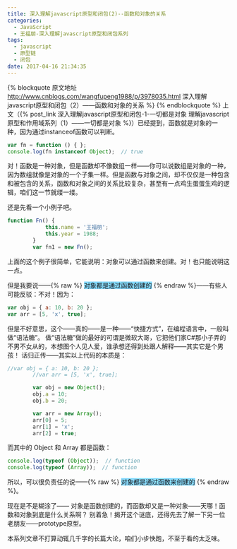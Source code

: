 ```yaml
---
title: 深入理解javascript原型和闭包(2)--函数和对象的关系
categories:
  - JavaScript
  - 王福朋-深入理解javascript原型和闭包系列
tags:
  - javascript
  - 原型链
  - 闭包
date: 2017-04-16 21:34:35
---
```

{% blockquote 原文地址 http://www.cnblogs.com/wangfupeng1988/p/3978035.html 深入理解javascript原型和闭包（2）——函数和对象的关系 %}
{% endblockquote %}
上文（{% post_link 深入理解javascript原型和闭包-1-一切都是对象 理解javascript原型和作用域系列（1）——一切都是对象 %}）已经提到，函数就是对象的一种，因为通过instanceof函数可以判断。
```javascript
var fn = function () { };
console.log(fn instanceof Object);  // true
```
对！函数是一种对象，但是函数却不像数组一样——你可以说数组是对象的一种，因为数组就像是对象的一个子集一样。但是函数与对象之间，却不仅仅是一种包含和被包含的关系，函数和对象之间的关系比较复杂，甚至有一点鸡生蛋蛋生鸡的逻辑，咱们这一节就缕一缕。

还是先看一个小例子吧。
```javascript
function Fn() {
            this.name = '王福朋';
            this.year = 1988;
        }
        var fn1 = new Fn();
 ```
 上面的这个例子很简单，它能说明：对象可以通过函数来创建。对！也只能说明这一点。

 但是我要说——{% raw %}
            <span style="background-color: #87daff;">对象都是通过函数创建的</span>
        {% endraw %}——有些人可能反驳：不对！因为：
```javascript
var obj = { a: 10, b: 20 };
var arr = [5, 'x', true];
```
但是不好意思，这个——真的——是一种——“快捷方式”，在编程语言中，一般叫做“语法糖”。
做“语法糖”做的最好的可谓是微软大哥，它把他们家C#那小子弄的不男不女从的，本想图个人见人爱，谁承想还得到处跟人解释——其实它是个男孩！
话归正传——其实以上代码的本质是：
```javascript
//var obj = { a: 10, b: 20 };
        //var arr = [5, 'x', true];

        var obj = new Object();
        obj.a = 10;
        obj.b = 20;

        var arr = new Array();
        arr[0] = 5;
        arr[1] = 'x';
        arr[2] = true;
```
而其中的 Object 和 Array 都是函数：
```javascript
console.log(typeof (Object));  // function
console.log(typeof (Array));  // function
```
所以，可以很负责任的说——{% raw %}
                         <span style="background-color: #87daff;">对象都是通过函数来创建的</span>
                     {% endraw %}。
<!-- more -->

现在是不是糊涂了—— 对象是函数创建的，而函数却又是一种对象——天哪！函数和对象到底是什么关系啊？
别着急！揭开这个谜底，还得先去了解一下另一位老朋友——prototype原型。

本系列文章不打算动辄几千字的长篇大论，咱们小步快跑，不至于看的太乏味。